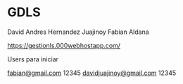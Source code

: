 # GDLS

David Andres Hernandez Juajinoy
Fabian Aldana

https://gestionls.000webhostapp.com/
 

Users para iniciar 

fabian@gmail.com         12345
davidjuajinoy@gmail.com  12345
